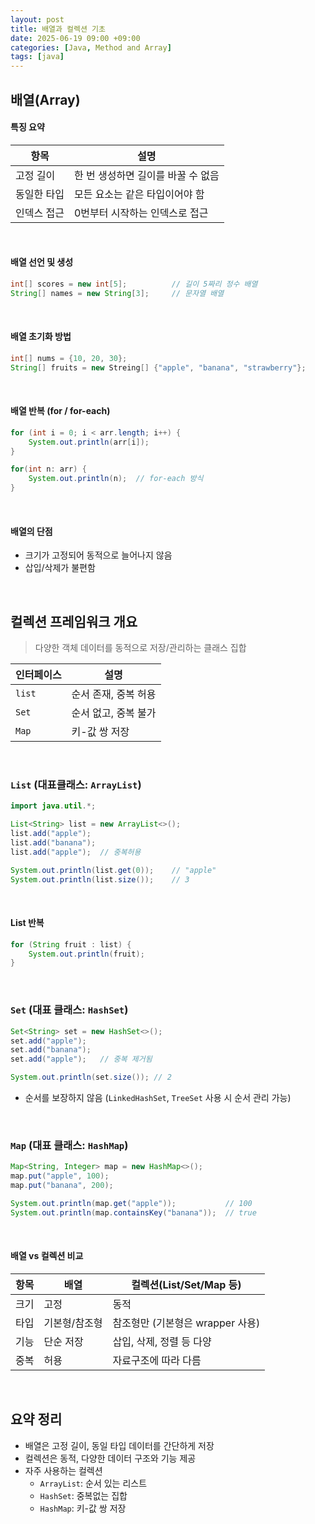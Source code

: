 ```yaml
---
layout: post
title: 배열과 컬렉션 기초
date: 2025-06-19 09:00 +09:00
categories: [Java, Method and Array]
tags: [java]
---
```


## 배열(Array)

#### 특징 요약

| 항목 | 설명 | 
|-|-|
| 고정 길이 | 한 번 생성하면 길이를 바꿀 수 없음 |
| 동일한 타입 | 모든 요소는 같은 타입이어야 함 |
| 인덱스 접근 | 0번부터 시작하는 인덱스로 접근 |

<br>

#### 배열 선언 및 생성

```java
int[] scores = new int[5];          // 길이 5짜리 정수 배열
String[] names = new String[3];     // 문자열 배열
```

<br>

#### 배열 초기화 방법

```java
int[] nums = {10, 20, 30};
String[] fruits = new Streing[] {"apple", "banana", "strawberry"};
```

<br>

#### 배열 반복 (for / for-each)

```java
for (int i = 0; i < arr.length; i++) {
    System.out.println(arr[i]);
}

for(int n: arr) {
    System.out.println(n);  // for-each 방식
}

```

<br>

#### 배열의 단점

- 크기가 고정되어 동적으로 늘어나지 않음
- 삽입/삭제가 불편함


<br>

## 컬렉션 프레임워크 개요

> 다양한 객체 데이터를 동적으로 저장/관리하는 클래스 집합

| 인터페이스 | 설명 |
|-|-|
| `list` | 순서 존재, 중복 허용 |
| `Set` | 순서 없고, 중복 불가 |
| `Map` | 키-값 쌍 저장 |

<br>

### `List` (대표클래스: `ArrayList`)

```java
import java.util.*;

List<String> list = new ArrayList<>();
list.add("apple");
list.add("banana");
list.add("apple");  // 중복허용

System.out.println(list.get(0));    // "apple"
System.out.println(list.size());    // 3
```

<br>

#### List 반복

```java
for (String fruit : list) {
    System.out.println(fruit);
}

```

<br>

### `Set` (대표 클래스: `HashSet`)

```java
Set<String> set = new HashSet<>();
set.add("apple");
set.add("banana");
set.add("apple");   // 중복 제거됨

System.out.println(set.size()); // 2
```

- 순서를 보장하지 않음 (`LinkedHashSet`, `TreeSet` 사용 시 순서 관리 가능)

<br>

### `Map` (대표 클래스: `HashMap`)

```java
Map<String, Integer> map = new HashMap<>();
map.put("apple", 100);
map.put("banana", 200);

System.out.println(map.get("apple"));           // 100
System.out.println(map.containsKey("banana"));  // true

```

<br>

#### 배열 vs 컬렉션 비교

| 항목 | 배열 | 컬렉션(List/Set/Map 등) |
|-|-|-|
| 크기 | 고정 | 동적 |
| 타입 | 기본형/참조형 | 참조형만 (기본형은 wrapper 사용) |
| 기능 | 단순 저장 | 삽입, 삭제, 정렬 등 다양 |
| 중복 | 허용 | 자료구조에 따라 다름 | 


<br>

## 요약 정리

- 배열은 고정 길이, 동일 타입 데이터를 간단하게 저장
- 컬렉션은 동적, 다양한 데이터 구조와 기능 제공
- 자주 사용하는 컬렉션
  - `ArrayList`: 순서 있는 리스트
  - `HashSet`: 중복없는 집합
  - `HashMap`: 키-값 쌍 저장